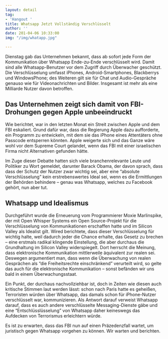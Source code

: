 ```yaml
---
layout: detail
tag:
- 'Hangout '
title: Whatsapp Jetzt Vollständig Verschlüsselt
author: ''
date: 201-04-06 10:33:00
img: "/img/whatapp.jpg"

---
```

Dienstag gab das Unternehmen bekannt, dass ab sofort jede Form der Kommunikation über Whatsapp Ende-zu-Ende verschlüsselt wird. Damit sind alle Whatsapp-Benutzer vor dem Zugriff durch Überwacher geschützt. Die Verschlüsselung umfasst iPhones, Android-Smartphones, Blackberrys und WindowsPhone; des Weiteren gilt sie für Chat und Audio-Gespräche genauso wie für Videonachrichten und Bilder. Insgesamt ist mehr als eine Milliarde Nutzer davon betroffen.

## Das Unternehmen zeigt sich damit von FBI-Drohungen gegen Apple unbeeindruckt

Wie berichtet, war in den letzten Monat ein Streit zwischen Apple und dem FBI eskaliert. Grund dafür war, dass die Regierung Apple dazu aufforderte, ein Programm zu entwickeln, mit dem sie das iPhone eines Attentäters ohne Passcode entsperren könnten. Apple weigerte sich und das Ganze wäre wohl vor dem Supreme Court gelandet, wenn das FBI mit einer israelischen Firma nicht Alternativen gefunden hätte.

Im Zuge dieser Debatte hatten sich viele branchenrelevante Leute und Politiker zu Wort gemeldet, darunter Barack Obama, der davon sprach, dass dass der Schutz der Nutzer zwar wichtig sei, aber eine “absolute Verschlüsselung” kein erstrebenswertes Ideal sei, wenn es die Ermittlungen der Behörden behindere – genau was Whatsapp, welches zu Facebook gehört, nun aber tut.

## Whatsapp und Idealismus

Durchgeführt wurde die Erneuerung vom Programmierer Moxie Marlinspike, der mit Open Whisper Systems ein Open Source-Projekt für die Verschlüsselung von Kommunikationen erschaffen hatte und im Silicon Valley als Idealist gilt. Wired berichtete, dass dieser Verschlüsselung für wichtig halte, weil dadurch jeder die Chance erhalte, das Gesetz zu brechen – eine erstmals radikal klingende Einstellung, die aber durchaus die Grundhaltung im Silicon Valley widerspiegelt. Dort herrscht die Meinung, dass elektronische Kommunikation mittlerweile äquivalent zur realen sei. Deswegen argumentiert man, dass wenn die Überwachung von realen Gesprächen als “die Freiheitsrechte einschränkend” verurteilt wird, so gelte das auch für die elektronische Kommunikation – sonst befänden wir uns bald in einem Überwachungsstaat.

Ein Punkt, der durchaus nachvollziehbar ist, doch in Zeiten wie diesen auch kritische Stimmen laut werden lässt: schon nach Paris hatte es geheißen, Terroristen würden über Whatsapp, das damals schon für iPhone-Nutzer verschlüsselt war, kommunizieren. Als Antwort darauf verweist Whatsapp darauf, dass es auch andere verschlüsselte Messaging-Dienste gäbe und eine “Entschlüsslüsselung” von Whatsapp daher keineswegs das Aufdecken von Terrorismus erleichtern würde.

Es ist zu erwarten, dass das FBI nun auf einen Präzedenzfall wartet, um juristisch gegen Whatsapp vorgehen zu können. Wir warten und berichten.
